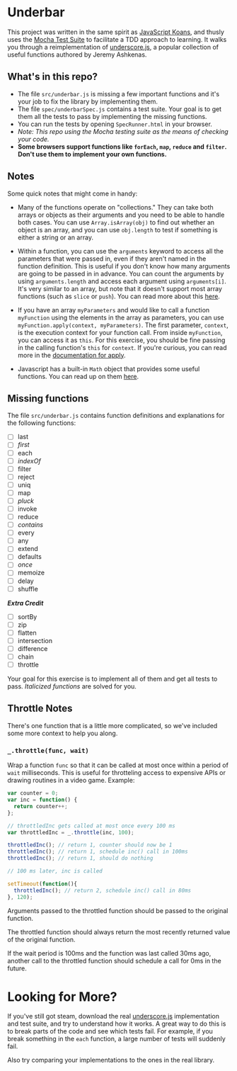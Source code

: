 # Underbar
This project was written in the same spirit as [JavaScript Koans](https://github.com/mrdavidlaing/javascript-koans), and thusly
uses the [Mocha Test Suite](http://visionmedia.github.io/mocha/) to facilitate
a TDD approach to learning. It walks you through a reimplementation of
[underscore.js](http://underscore.js), a popular collection of useful functions
authored by Jeremy Ashkenas.

## What's in this repo?
* The file `src/underbar.js` is missing a few important functions and it's
  your job to fix the library by implementing them.
* The file `spec/underbarSpec.js` contains a test suite. Your goal is to get
  them all the tests to pass by implementing the missing functions.
* You can run the tests by opening `SpecRunner.html` in your browser.
* *Note: This repo using the Mocha testing suite as the means of checking your code.*
* **Some browsers support functions like `forEach`, `map`, `reduce` and `filter`.
  Don't use them to implement your own functions.**


## Notes

Some quick notes that might come in handy:

- Many of the functions operate on "collections." They can take both arrays or
  objects as their arguments and you need to be able to handle both cases. You
  can use `Array.isArray(obj)` to find out whether an object is an array, and
  you can use `obj.length` to test if something is either a string or an array.

- Within a function, you can use the `arguments` keyword to access all the
  parameters that were passed in, even if they aren't named in the function
  definition. This is useful if you don't know how many arguments are going to
  be passed in in advance. You can count the arguments by using `arguments.length`
  and access each argument using `arguments[i]`. It's very similar to an array,
  but note that it doesn't support most array functions (such as `slice` or
  `push`). You can read more about this
  [here](http://www.sitepoint.com/arguments-a-javascript-oddity/).

- If you have an array `myParameters` and would like to call a function
  `myFunction` using the elements in the array as parameters, you can use
  `myFunction.apply(context, myParameters)`. The first parameter, `context`, is
  the execution context for your function call. From inside `myFunction`, you
  can access it as `this`. For this exercise, you should be fine passing in the
  calling function's `this` for `context`. If you're curious, you can read more
  in the [documentation for apply](https://developer.mozilla.org/en-US/docs/JavaScript/Reference/Global_Objects/Function/apply).

- Javascript has a built-in `Math` object that provides some useful functions.
  You can read up on them [here](https://developer.mozilla.org/en-US/docs/JavaScript/Reference/Global_Objects/Math).

## Missing functions

The file `src/underbar.js` contains function definitions and
explanations for the following functions:

- [ ] last
- [ ] *first*
- [ ] each
- [ ] *indexOf*
- [ ] filter
- [ ] reject
- [ ] uniq
- [ ] map
- [ ] *pluck*
- [ ] invoke
- [ ] reduce
- [ ] *contains*
- [ ] every
- [ ] any
- [ ] extend
- [ ] defaults
- [ ] *once*
- [ ] memoize
- [ ] delay
- [ ] shuffle

***Extra Credit***

- [ ] sortBy
- [ ] zip
- [ ] flatten
- [ ] intersection
- [ ] difference
- [ ] chain
- [ ] throttle

Your goal for this exercise is to implement all of them and get all tests to
pass. *Italicized functions* are solved for you.

## Throttle Notes

There's one function that is a little more complicated, so we've included some
more context to help you along.

### `_.throttle(func, wait)`

Wrap a function `func` so that it can be called at most once within a period of
`wait` milliseconds. This is useful for throtteling access to expensive APIs or
drawing routines in a video game. Example:

```javascript
var counter = 0;
var inc = function() {
  return counter++;
};

// throttledInc gets called at most once every 100 ms
var throttledInc = _.throttle(inc, 100);

throttledInc(); // return 1, counter should now be 1
throttledInc(); // return 1, schedule inc() call in 100ms
throttledInc(); // return 1, should do nothing

// 100 ms later, inc is called

setTimeout(function(){
  throttledInc(); // return 2, schedule inc() call in 80ms
}, 120);

```

Arguments passed to the throttled function should be passed to the original
function.

The throttled function should always return the most recently returned value of
the original function.

If the wait period is 100ms and the function was last called 30ms ago, another
call to the throttled function should schedule a call for 0ms in the future.

# Looking for More?

If you've still got steam, download the real [underscore.js](https://github.com/documentcloud/underscore/) implementation and
test suite, and try to understand how it works. A great way to do this is to
break parts of the code and see which tests fail. For example, if you break
something in the `each` function, a large number of tests will suddenly fail.

Also try comparing your implementations to the ones in the real library.
